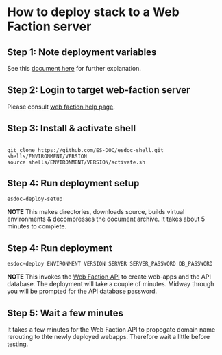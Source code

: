 # How to deploy stack to a Web Faction server

##	Step 1: Note deployment variables

See this [document here](https://github.com/ES-DOC/esdoc-docs/blob/master/deployments/deployment-variables.md) for further explanation.

##	Step 2: Login to target web-faction server

Please consult [web faction help page](https://docs.webfaction.com/user-guide/access.html#connecting-with-ssh).

##	Step 3: Install & activate shell

<pre><code>
git clone https://github.com/ES-DOC/esdoc-shell.git shells/ENVIRONMENT/VERSION
source shells/ENVIRONMENT/VERSION/activate.sh</pre></code>

##	Step 4: Run deployment setup 

<pre><code>esdoc-deploy-setup</pre></code>

**NOTE** This makes directories, downloads source, builds virtual environments & decompresses the document archive.  It takes about 5 minutes to complete.

##	Step 4: Run deployment

<pre><code>esdoc-deploy ENVIRONMENT VERSION SERVER SERVER_PASSWORD DB_PASSWORD</pre></code>

**NOTE** This invokes the [Web Faction API](https://docs.webfaction.com/xmlrpc-api/apiref.html) to create web-apps and the API database.  The deployment will take a couple of minutes.  Midway through you will be prompted for the API database password.

##	Step 5: Wait a few minutes

It takes a few minutes for the Web Faction API to propogate domain name rerouting to thte newly deployed webapps.  Therefore wait a little before testing.

